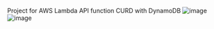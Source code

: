 Project for AWS Lambda API function CURD with DynamoDB
![image](https://github.com/charlie051423/AWS_Lambda_API_employee/assets/32666518/8eab2f3b-2349-4777-91a9-a53d663fd239)
![image](https://github.com/charlie051423/AWS_Lambda_API_employee/assets/32666518/8a76cbad-16f1-4d56-b0d3-e0dda2b1cc91)
